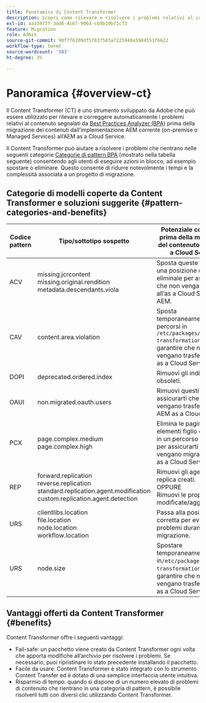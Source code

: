 ```yaml
---
title: Panoramica di Content Transformer
description: Scopri come rilevare e risolvere i problemi relativi al contenuto segnalati da BPA utilizzando Content Transformer.
exl-id: aa3397ff-3dd6-4c67-9064-cb9b19bf1c73
feature: Migration
role: Admin
source-git-commit: 90f7f6209df5f837583a7225940a5984551f6622
workflow-type: tm+mt
source-wordcount: '383'
ht-degree: 3%

---
```


# Panoramica {#overview-ct}

Il Content Transformer (CT) è uno strumento sviluppato da Adobe che può essere utilizzato per rilevare e correggere automaticamente i problemi relativi al contenuto segnalati da [Best Practices Analyzer (BPA)](/help/journey-migration/best-practices-analyzer/overview-best-practices-analyzer.md) prima della migrazione dei contenuti dall’implementazione AEM corrente (on-premise o Managed Services) all’AEM as a Cloud Service.

Il Content Transformer può aiutare a risolvere i problemi che rientrano nelle seguenti categorie [Categorie di pattern BPA](https://experienceleague.adobe.com/docs/experience-manager-pattern-detection/table-of-contents/aso.html?lang=it) (mostrato nella tabella seguente) consentendo agli utenti di eseguire azioni in blocco, ad esempio spostare o eliminare. Questo consente di ridurre notevolmente i tempi e la complessità associata a un progetto di migrazione.

## Categorie di modelli coperte da Content Transformer e soluzioni suggerite {#pattern-categories-and-benefits}

| Codice pattern | Tipo/sottotipo sospetto | Potenziale correzione prima della migrazione del contenuto a AEM as a Cloud Service |
|--------------|--------------------------------------------------------------------------------------------------------------------|------------------------------------------------------------------------------------------------------------------------------------|
| ACV | missing.jcrcontent <br> missing.original.rendition <br> metadata.descendants.viola | Sposta queste risorse in una posizione diversa o eliminale per assicurarti che non vengano migrate all’as a Cloud Service AEM. |
| CAV | content.area.violation | Sposta temporaneamente i percorsi in `/etc/packages/content-transformation/paths` per garantire che non vengano trasferiti a AEM as a Cloud Service. |
| DOPI | deprecated.ordered.index | Rimuovi gli indici obsoleti. |
| OAUI | non.migrated.oauth.users | Rimuovi questi utenti per assicurarti che non vengano trasferiti ad AEM as a Cloud Service. |
| PCX | page.complex.medium <br> page.complex.high | Elimina le pagine o gli elementi figlio o spostali in un percorso diverso per assicurarti che non vengano migrati all’AEM as a Cloud Service. |
| REP | forward.replication <br> reverse.replication <br> standard.replication.agent.modification <br> custom.replication.agent.detection | Rimuovi gli agenti di replica creati. <br> OPPURE <br> Rimuovi le proprietà modificate/aggiunte. |
| URS | clientlibs.location <br> file.location <br> node.location <br> workflow.location | Passa alla posizione corretta per evitare problemi durante la migrazione. |
| URS | node.size | Spostare temporaneamente i nodi in`/etc/packages/content-transformation/paths` per garantire che non vengano trasferiti a AEM as a Cloud Service. |

## Vantaggi offerti da Content Transformer {#benefits}

Content Transformer offre i seguenti vantaggi:

* Fail-safe: un pacchetto viene creato da Content Transformer ogni volta che apporta modifiche all’archivio per risolvere i problemi. Se necessario, puoi ripristinare lo stato precedente installando il pacchetto.
* Facile da usare: Content Transformer è stato integrato con lo strumento Content Transfer ed è dotato di una semplice interfaccia utente intuitiva.
* Risparmio di tempo: quando si dispone di un numero elevato di problemi di contenuto che rientrano in una categoria di pattern, è possibile risolverli tutti con diversi clic utilizzando Content Transformer.
